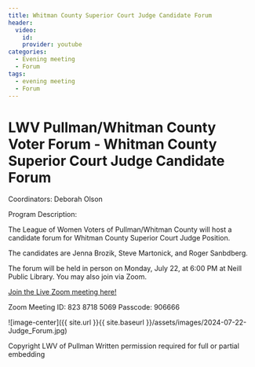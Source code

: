 ```yaml
---
title: Whitman County Superior Court Judge Candidate Forum
header:
  video:
    id: 
    provider: youtube
categories:
  - Evening meeting
  - Forum
tags:
  - evening meeting
  - Forum
---
```


#  LWV Pullman/Whitman County Voter Forum - Whitman County Superior Court Judge Candidate Forum

Coordinators: Deborah Olson

Program Description:  

The League of Women Voters of Pullman/Whitman County will host a candidate forum for Whitman County Superior Court Judge Position.

The candidates are Jenna Brozik, Steve Martonick, and Roger Sanbdberg.

The forum will be held in person on Monday, July 22, at 6:00 PM at Neill Public Library.  You may also join via Zoom.  

[Join the Live Zoom meeting here!](https://us02web.zoom.us/j/82387185069?pwd=YUh5b1FVbTdlRHNzV2VzeVJkcnJzdz09)

Zoom Meeting ID: 823 8718 5069 Passcode: 906666

![image-center]({{ site.url }}{{ site.baseurl }}/assets/images/2024-07-22-Judge_Forum.jpg)

Copyright LWV of Pullman
Written permission required for full or partial embedding

<!---change the title to whatever you want the post to be titled
change the ID out to the end of the youtube link https://youtu.be/r61ARK4Qv9c -->
